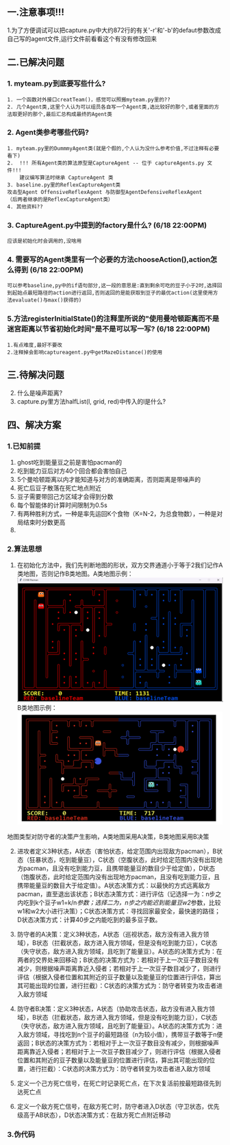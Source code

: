 ## 一.注意事项!!!
1.为了方便调试可以把capture.py中大约872行的有关'-r'和'-b'的defaut参数改成自己写的agent文件,运行文件前看看这个有没有修改回来

## 二.已解决问题
### 1.  myteam.py到底要写些什么?   
    1. 一个函数对外接口creatTeam()，感觉可以照搬myteam.py里的??
    2. 几个Agent类,这里个人认为可以组员各自写一个Agent类,选比较好的那个,或者里面的方法取更好的那个,最后汇总构成最终的Agent类
### 2. Agent类参考哪些代码?    
    1. myteam.py里的DummmyAgent类(就是个假的,个人认为没什么参考价值,不过注释有必要看下)
    2.  !!! 所有Agent类的算法原型是CaptureAgent -- 位于 captureAgents.py 文件!!!
        建议编写算法时继承 CaptureAgent 类
    3. baseline.py里的ReflexCaptureAgent类
    攻击型Agent OffensiveReflexAgent 与防御型AgentDefensiveReflexAgent
    （后两者继承的是ReflexCaptureAgent类） 
    4. 其他资料??
### 3. CaptureAgent.py中提到的factory是什么?  (6/18 22:00PM)
    应该是初始化时会调用的,没啥用
### 4. 需要写的Agent类里有一个必要的方法chooseAction(),action怎么得到 (6/18 22:00PM)
    可以参考baseline,py中的if语句部分,这一段的意思是:直到剩余可吃的豆子小于2时,选择回到起始点最短路径的action进行返回,否则返回的是能获取到豆子的最优action(这里使用方法evaluate()与max()获得的)

### 5.方法registerInitialState()的注释里所说的"使用曼哈顿距离而不是迷宫距离以节省初始化时间"是不是可以写一写?    (6/18 22:00PM)
    1.有点难度,最好不要改
    2.注释掉会影响captureagent.py中getMazeDistance()的使用

## 三.待解决问题

2. 什么是噪声距离?
3. capture.py里方法halfList(l, grid, red)中传入的l是什么?

## 四、解决方案

### 1.已知前提
1. ghost吃到能量豆之前是害怕pacman的
2. 吃到能力豆后对方40个回合都会害怕自己
3. 5个曼哈顿距离以内才能知道与对方的准确距离，否则距离是带噪声的
4. 死亡后豆子散落在死亡地点附近
5. 豆子需要带回己方区域才会得到分数
6. 每个智能体的计算时间限制为0.5s
7. 有两种胜利方式，一种是率先运回K个食物（K=N-2，为总食物数），一种是对局结束时分数更高
8. 

### 2.算法思想

1. 在初始化方法中，我们先判断地图的形状，双方交界通道小于等于2我们记作A类地图，否则记作B类地图。A类地图示例：
![A类地图](../assets/a_map.png)
B类地图示例：
![B类地图](../assets/b_map.png)

地图类型对防守者的决策产生影响，A类地图采用A决策，B类地图采用B决策

2. 进攻者定义3种状态，A状态（害怕状态，给定范围内出现敌方pacman），B状态（狂暴状态，吃到能量豆），C状态（空腹状态，此时给定范围内没有出现地方pacman，且没有吃到能力豆，且携带能量豆的数目少于给定值），D状态（饱腹状态，此时给定范围内没有出现地方pacman，且没有吃到能力豆，且携带能量豆的数目大于给定值）。A状态决策方式：以最快的方式远离敌方pacman，直至退出该状态；B状态决策方式：进行评估（记选择一为：n步之内吃到k个豆子w1=k/n*参数；选择二为，n步之内能迟到能量豆w2*参数，比较w1和w2大小进行决策）；C状态决策方式：寻找回家最安全，最快速的路径；D状态决策方式：计算40步之内能吃到的最多豆子数。

3. 防守者的A决策：定义3种状态，A状态（巡视状态，敌方没有进入我方领域），B状态（拦截状态，敌方进入我方领域，但是没有吃到能力豆），C状态（失守状态，敌方进入我方领域，且吃到了能量豆）。A状态的决策方式为：在两者的交界处来回移动；B状态的决策方式为：若相对于上一次豆子数目没有减少，则根据噪声距离靠近入侵者；若相对于上一次豆子数目减少了，则进行评估（根据入侵者位置和其附近的豆子数量以及能量豆的位置进行评估，算出其可能出现的位置，进行拦截）：C状态的决策方式为：防守者转变为攻击者进入敌方领域

4. 防守者B决策：定义3种状态，A状态（协助攻击状态，敌方没有进入我方领域），B状态（拦截状态，敌方进入我方领域，但是没有吃到能力豆），C状态（失守状态，敌方进入我方领域，且吃到了能量豆）。A状态的决策方式为：进入敌方领域，寻找吃到n个豆子的最短路径（n为较小值），携带豆子数等于n便返回；B状态的决策方式为：若相对于上一次豆子数目没有减少，则根据噪声距离靠近入侵者；若相对于上一次豆子数目减少了，则进行评估（根据入侵者位置和其附近的豆子数量以及能量豆的位置进行评估，算出其可能出现的位置，进行拦截）：C状态的决策方式为：防守者转变为攻击者进入敌方领域

5. 定义一个己方死亡信号，在死亡时记录死亡点，在下次复活前按最短路径先到达死亡点

6. 定义一个敌方死亡信号，在敌方死亡时，防守者进入D状态（守卫状态，优先级高于AB状态），D状态决策方式：在敌方死亡点附近移动

### 3.伪代码
```

```




